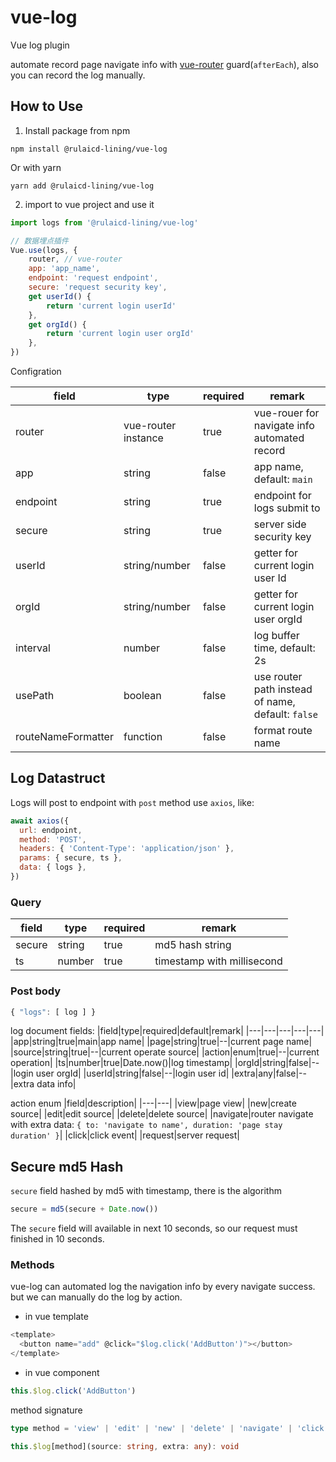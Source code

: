 # vue-log
Vue log plugin

automate record page navigate info with [vue-router]('https://github.com/vuejs/router#readme') guard(`afterEach`), also you can record the log manually.
## How to Use
1. Install package from npm
```shell
npm install @rulaicd-lining/vue-log
```
Or with yarn
```shell
yarn add @rulaicd-lining/vue-log
```
2. import to vue project and use it
```js
import logs from '@rulaicd-lining/vue-log'

// 数据埋点插件
Vue.use(logs, {
    router, // vue-router
    app: 'app_name',
    endpoint: 'request endpoint',
    secure: 'request security key',
    get userId() {
        return 'current login userId'
    },
    get orgId() {
        return 'current login user orgId'
    },
})
```
Configration

|field|type|required|remark|
|---|---|---|---|
|router|vue-router instance|true|vue-rouer for navigate info automated record |
|app|string|false|app name, default: `main`|
|endpoint|string|true|endpoint for logs submit to|
|secure|string|true|server side security key|
|userId|string/number|false|getter for current login user Id|
|orgId|string/number|false|getter for current login user orgId|
|interval|number|false|log buffer time, default: 2s|
|usePath|boolean|false|use router path instead of name, default: `false`|
|routeNameFormatter|function|false|format route name |

## Log Datastruct
Logs will post to endpoint with `post` method use `axios`, like:
```js
await axios({
  url: endpoint,
  method: 'POST',
  headers: { 'Content-Type': 'application/json' },
  params: { secure, ts },
  data: { logs },
})

```

### Query
|field|type|required|remark|
|---|---|---|---|
|secure|string|true|md5 hash string|
|ts|number|true|timestamp with millisecond|


### Post body
```js
{ "logs": [ log ] }
```
log document fields:
|field|type|required|default|remark|
|---|---|---|---|---|
|app|string|true|main|app name|
|page|string|true|--|current page name|
|source|string|true|--|current operate source|
|action|enum|true|--|current operation|
|ts|number|true|Date.now()|log timestamp|
|orgId|string|false|--|login user orgId|
|userId|string|false|--|login user id|
|extra|any|false|--|extra data info|

action enum
|field|description|
|---|---|
|view|page view|
|new|create source|
|edit|edit source|
|delete|delete source|
|navigate|router navigate with extra data: `{ to: 'navigate to name', duration: 'page stay duration' }`|
|click|click event|
|request|server request|

## Secure md5 Hash
`secure` field hashed by md5 with timestamp, there is the algorithm
```js
secure = md5(secure + Date.now())
```
The `secure` field will available in next 10 seconds, so our request must finished in 10 seconds.

### Methods
vue-log can automated log the navigation info by every navigate success. but we can manually do the log by action.

- in vue template
```js
<template>
  <button name="add" @click="$log.click('AddButton')"></button>
</template>
```
- in vue component
```js
this.$log.click('AddButton')
```


method signature
```ts
type method = 'view' | 'edit' | 'new' | 'delete' | 'navigate' | 'click' | 'request'

this.$log[method](source: string, extra: any): void
```
